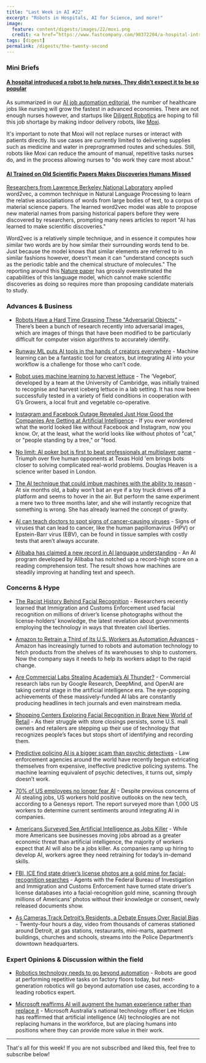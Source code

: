 ```yaml
---
title: "Last Week in AI #22"
excerpt: "Robots in Hospitals, AI for Science, and more!"
image: 
  feature: content/digests/images/22/moxi.png
  credit: <a href=”https://www.fastcompany.com/90372204/a-hospital-introduced-a-robot-to-help-nurses-they-didnt-expect-it-to-be-so-popular”>Katherine Schwab/Fast Company</a>
tags: [digest]
permalink: /digests/the-twenty-second
---
```


### Mini Briefs

#### [A hospital introduced a robot to help nurses. They didn’t expect it to be so popular](https://www.fastcompany.com/90372204/a-hospital-introduced-a-robot-to-help-nurses-they-didnt-expect-it-to-be-so-popular)

As summarized in our [AI job automation editorial](https://www.skynettoday.com/editorials/ai-automation-job-loss), the number of healthcare jobs like nursing will grow the fastest in advanced economies.
There are not enough nurses however, and startups like [Diligent Robotics](https://diligentrobots.com/) are hoping to fill this job shortage by making indoor delivery robots, like [Moxi](https://diligentrobots.com/moxi). 

It's important to note that Moxi will not replace nurses or interact with patients directly. Its use cases are currently limited to delivering supplies such as medicine and water in preprogrammed routes and schedules. Still, robots like Moxi can reduce the amount of manual, repetitive tasks nurses do, and in the process allowing nurses to "do work they care most about."

#### [AI Trained on Old Scientific Papers Makes Discoveries Humans Missed](https://www.vice.com/en_us/article/neagpb/ai-trained-on-old-scientific-papers-makes-discoveries-humans-missed)

[Researchers from Lawrence Berkeley National Laboratory](https://hackingmaterials.lbl.gov/index.html) applied word2vec, a common technique in Natural Language Processing to learn the relative associatiations of words from large bodies of text, to a corpus of material science papers. The learned word2vec model was able to propose new material names from parsing historical papers before they were discovered by researchers, prompting many news articles to report "AI has learned to make scientific discoveries."

Word2vec is a relatively simple technique, and in essence it computes how similar two words are by how similar their surrounding words tend to be. Just because the model knows that similar elements are referred to in similar fashions however, doesn't mean it can "understand concepts such as the periodic table and the chemical structure of molecules." The reporting around this [Nature paper](https://www.nature.com/articles/s41586-019-1335-8.epdf) has grossly overestimated the capabilities of this language model, which cannot make scientific discoveries as doing so requires more than proposing candidate materials to study.

### Advances & Business

* [Robots Have a Hard Time Grasping These "Adversarial Objects"](https://spectrum.ieee.org/automaton/robotics/robotics-hardware/uc-berkeley-adversarial-objects-for-robots) - There’s been a bunch of research recently into adversarial images, which are images of things that have been modified to be particularly difficult for computer vision algorithms to accurately identify.

* [Runway ML puts AI tools in the hands of creators everywhere](https://www.theverge.com/2019/7/10/20682307/ai-machine-learning-easy-to-use-models-creatives-runway-ml) - Machine learning can be a fantastic tool for creators, but integrating AI into your workflow is a challenge for those who can’t code.

* [Robot uses machine learning to harvest lettuce](https://www.cam.ac.uk/research/news/robot-uses-machine-learning-to-harvest-lettuce) - The ‘Vegebot’, developed by a team at the University of Cambridge, was initially trained to recognise and harvest iceberg lettuce in a lab setting. It has now been successfully tested in a variety of field conditions in cooperation with G’s Growers, a local fruit and vegetable co-operative.

* [Instagram and Facebook Outage Revealed Just How Good the Companies Are Getting at Artificial Intelligence](https://www.inc.com/jason-aten/instagram-facebook-outage-revealed-just-how-good-companies-are-getting-at-artificial-intelligence.html) - If you ever wondered what the world looked like without Facebook and Instagram, now you know. Or, at the least, what the world looks like without photos of "cat," or "people standing by a tree," or "food.

* [No limit: AI poker bot is first to beat professionals at multiplayer game](https://www.nature.com/articles/d41586-019-02156-9) - Triumph over five human opponents at Texas Hold 'em brings bots closer to solving complicated real-world problems. Douglas Heaven is a science writer based in London.

* [The AI technique that could imbue machines with the ability to reason](https://www.technologyreview.com/s/613954/the-next-ai-revolution-will-come-from-machine-learnings-most-underrated-form/) - At six months old, a baby won’t bat an eye if a toy truck drives off a platform and seems to hover in the air. But perform the same experiment a mere two to three months later, and she will instantly recognize that something is wrong. She has already learned the concept of gravity.

* [AI can teach doctors to spot signs of cancer-causing viruses](https://www.newscientist.com/article/2209237-ai-can-teach-doctors-to-spot-signs-of-cancer-causing-viruses/) - Signs of viruses that can lead to cancer, like the human papillomavirus (HPV) or Epstein-Barr virus (EBV), can be found in tissue samples with costly tests that aren’t always accurate.

* [Alibaba has claimed a new record in AI language understanding](https://www.technologyreview.com/f/613931/alibaba-has-claimed-a-new-record-in-ai-language-understanding/) - An AI program developed by Alibaba has notched up a record-high score on a reading comprehension test. The result shows how machines are steadily improving at handling text and speech. 

### Concerns & Hype

* [The Racist History Behind Facial Recognition](https://www.nytimes.com/2019/07/10/opinion/facial-recognition-race.html) - Researchers recently learned that Immigration and Customs Enforcement used facial recognition on millions of driver’s license photographs without the license-holders’ knowledge, the latest revelation about governments employing the technology in ways that threaten civil liberties.

* [Amazon to Retrain a Third of Its U.S. Workers as Automation Advances](https://www.nytimes.com/2019/07/11/technology/amazon-workers-retraining-automation.html) - Amazon has increasingly turned to robots and automation technology to fetch products from the shelves of its warehouses to ship to customers. Now the company says it needs to help its workers adapt to the rapid change.

* [Are Commercial Labs Stealing Academia’s AI Thunder?](https://medium.com/syncedreview/are-commercial-labs-stealing-academias-ai-thunder-dd51cf4bd8d6) - Commercial research labs run by Google Research, DeepMind, and OpenAI are taking central stage in the artificial intelligence era. The eye-popping achievements of these massively-funded AI labs are constantly producing headlines in tech journals and even mainstream media.

* [Shopping Centers Exploring Facial Recognition in Brave New World of Retail](https://www.wsj.com/articles/shopping-centers-exploring-facial-recognition-in-brave-new-world-of-retail-11562068802) - As their struggle with store closings persists, some U.S. mall owners and retailers are stepping up their use of technology that recognizes people’s faces but stops short of identifying and recording them.

* [Predictive policing AI is a bigger scam than psychic detectives](https://thenextweb.com/artificial-intelligence/2019/07/08/predictive-policing-ai-is-a-bigger-scam-than-psychic-detectives/) - Law enforcement agencies around the world have recently begun extricating themselves from expensive, ineffective predictive policing systems. The machine learning equivalent of psychic detectives, it turns out, simply doesn’t work.

* [70% of US employees no longer fear AI](https://www.techrepublic.com/article/70-of-us-employees-no-longer-fear-ai/) - Despite previous concerns of AI stealing jobs, US workers hold positive outlooks on the new tech, according to a Genesys report. The report surveyed more than 1,000 US workers to determine current sentiments around integrating AI in companies.

* [Americans Surveyed See Artificial Intelligence as Jobs Killer](https://www.bloomberg.com/news/articles/2019-07-09/americans-surveyed-see-artificial-intelligence-as-jobs-killer) - While more Americans see businesses moving jobs abroad as a greater economic threat than artificial intelligence, the majority of workers expect that AI will also be a jobs killer. As companies ramp up hiring to develop AI, workers agree they need retraining for today’s in-demand skills.

* [FBI, ICE find state driver’s license photos are a gold mine for facial-recognition searches](https://www.washingtonpost.com/technology/2019/07/07/fbi-ice-find-state-drivers-license-photos-are-gold-mine-facial-recognition-searches/) - Agents with the Federal Bureau of Investigation and Immigration and Customs Enforcement have turned state driver’s license databases into a facial-recognition gold mine, scanning through millions of Americans’ photos without their knowledge or consent, newly released documents show.

* [As Cameras Track Detroit’s Residents, a Debate Ensues Over Racial Bias](https://www.nytimes.com/2019/07/08/us/detroit-facial-recognition-cameras.html) - Twenty-four hours a day, video from thousands of cameras stationed around Detroit, at gas stations, restaurants, mini-marts, apartment buildings, churches and schools, streams into the Police Department’s downtown headquarters.

### Expert Opinions & Discussion within the field

* [Robotics technology needs to go beyond automation](https://www.computerweekly.com/news/252466345/Robotics-technology-needs-to-go-beyond-automation) - Robots are good at performing repetitive tasks on factory floors today, but next-generation robotics will go beyond automation use cases, according to a leading robotics expert.

* [Microsoft reaffirms AI will augment the human experience rather than replace it](https://www.zdnet.com/article/microsoft-reaffirms-ai-will-augment-the-human-experience-rather-than-replace-it/) - Microsoft Australia's national technology officer Lee Hickin has reaffirmed that artificial intelligence (AI) technologies are not replacing humans in the workforce, but are placing humans into positions where they can provide more value in their work.

<hr>

That's all for this week! If you are not subscribed and liked this, feel free to subscribe below!
